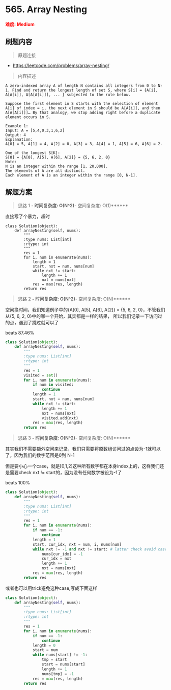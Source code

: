 # 565. Array Nesting

**<font color=red>难度: Medium</font>**

## 刷题内容

> 原题连接

* https://leetcode.com/problems/array-nesting/

> 内容描述

```
A zero-indexed array A of length N contains all integers from 0 to N-1. Find and return the longest length of set S, where S[i] = {A[i], A[A[i]], A[A[A[i]]], ... } subjected to the rule below.

Suppose the first element in S starts with the selection of element A[i] of index = i, the next element in S should be A[A[i]], and then A[A[A[i]]]… By that analogy, we stop adding right before a duplicate element occurs in S.

Example 1:
Input: A = [5,4,0,3,1,6,2]
Output: 4
Explanation: 
A[0] = 5, A[1] = 4, A[2] = 0, A[3] = 3, A[4] = 1, A[5] = 6, A[6] = 2.

One of the longest S[K]:
S[0] = {A[0], A[5], A[6], A[2]} = {5, 6, 2, 0}
Note:
N is an integer within the range [1, 20,000].
The elements of A are all distinct.
Each element of A is an integer within the range [0, N-1].
```

## 解题方案

> 思路 1
******- 时间复杂度: O(N^2)******- 空间复杂度: O(1)******

直接写了个暴力，超时
```
class Solution(object):
    def arrayNesting(self, nums):
        """
        :type nums: List[int]
        :rtype: int
        """
        res = 1
        for i, num in enumerate(nums):
            length = 1
            start, nxt = num, nums[num]
            while nxt != start:
                length += 1
                nxt = nums[nxt]
            res = max(res, length)
        return res
```

> 思路 2
******- 时间复杂度: O(N^2)******- 空间复杂度: O(N)******

空间换时间，我们知道例子中的{A[0], A[5], A[6], A[2]} = {5, 6, 2, 0}，不管我们从{5, 6, 2, 0}中的哪一个开始，其实都是一样的结果，
所以我们记录一下访问过的点，遇到了跳过就可以了

beats 87.46%

```python
class Solution(object):
    def arrayNesting(self, nums):
        """
        :type nums: List[int]
        :rtype: int
        """
        res = 1
        visited = set()
        for i, num in enumerate(nums):
            if num in visited:
                continue
            length = 1
            start, nxt = num, nums[num]
            while nxt != start:
                length += 1
                nxt = nums[nxt]
                visited.add(nxt)
            res = max(res, length)
        return res
```

> 思路 3
******- 时间复杂度: O(N^2)******- 空间复杂度: O(N)******

其实我们不需要额外空间来记录，我们只需要将原数组访问过的点设为-1就可以了，因为我们的数字范围是0到 N-1

但是要小心一个case，就是[0,1,2]这种所有数字都在本身index上的，这样我们还是需要check nxt != start的，因为没有任何数字被设为-1了

beats 100%

```python
class Solution(object):
    def arrayNesting(self, nums):
        """
        :type nums: List[int]
        :rtype: int
        """
        res = 1
        for i, num in enumerate(nums):
            if num == -1:
                continue
            length = 1
            start, cur_idx, nxt = num, i, nums[num]
            while nxt != -1 and nxt != start: # latter check avoid case [0,1,2]
                nums[cur_idx] = -1
                cur_idx = nxt
                length += 1
                nxt = nums[nxt]
            res = max(res, length)
        return res
```


或者也可以用trick避免这种case,写成下面这样

```python
class Solution(object):
    def arrayNesting(self, nums):
        """
        :type nums: List[int]
        :rtype: int
        """
        res = 1
        for i, num in enumerate(nums):
            if num == -1:
                continue
            length = 0
            start = num
            while nums[start] != -1: 
                tmp = start
                start = nums[start]
                length += 1
                nums[tmp] = -1
            res = max(res, length)
        return res
```




































